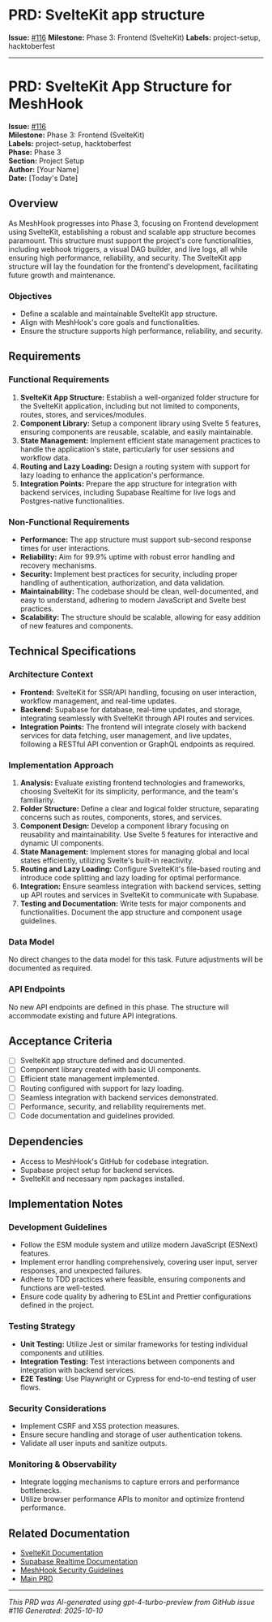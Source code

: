 # PRD: SvelteKit app structure

**Issue:** [#116](https://github.com/profullstack/meshhook/issues/116)
**Milestone:** Phase 3: Frontend (SvelteKit)
**Labels:** project-setup, hacktoberfest

---

# PRD: SvelteKit App Structure for MeshHook

**Issue:** [#116](https://github.com/profullstack/meshhook/issues/116)  
**Milestone:** Phase 3: Frontend (SvelteKit)  
**Labels:** project-setup, hacktoberfest  
**Phase:** Phase 3  
**Section:** Project Setup  
**Author:** [Your Name]  
**Date:** [Today's Date]

## Overview

As MeshHook progresses into Phase 3, focusing on Frontend development using SvelteKit, establishing a robust and scalable app structure becomes paramount. This structure must support the project's core functionalities, including webhook triggers, a visual DAG builder, and live logs, all while ensuring high performance, reliability, and security. The SvelteKit app structure will lay the foundation for the frontend's development, facilitating future growth and maintenance.

### Objectives

- Define a scalable and maintainable SvelteKit app structure.
- Align with MeshHook's core goals and functionalities.
- Ensure the structure supports high performance, reliability, and security.

## Requirements

### Functional Requirements

1. **SvelteKit App Structure:** Establish a well-organized folder structure for the SvelteKit application, including but not limited to components, routes, stores, and services/modules.
2. **Component Library:** Setup a component library using Svelte 5 features, ensuring components are reusable, scalable, and easily maintainable.
3. **State Management:** Implement efficient state management practices to handle the application's state, particularly for user sessions and workflow data.
4. **Routing and Lazy Loading:** Design a routing system with support for lazy loading to enhance the application's performance.
5. **Integration Points:** Prepare the app structure for integration with backend services, including Supabase Realtime for live logs and Postgres-native functionalities.

### Non-Functional Requirements

- **Performance:** The app structure must support sub-second response times for user interactions.
- **Reliability:** Aim for 99.9% uptime with robust error handling and recovery mechanisms.
- **Security:** Implement best practices for security, including proper handling of authentication, authorization, and data validation.
- **Maintainability:** The codebase should be clean, well-documented, and easy to understand, adhering to modern JavaScript and Svelte best practices.
- **Scalability:** The structure should be scalable, allowing for easy addition of new features and components.

## Technical Specifications

### Architecture Context

- **Frontend:** SvelteKit for SSR/API handling, focusing on user interaction, workflow management, and real-time updates.
- **Backend:** Supabase for database, real-time updates, and storage, integrating seamlessly with SvelteKit through API routes and services.
- **Integration Points:** The frontend will integrate closely with backend services for data fetching, user management, and live updates, following a RESTful API convention or GraphQL endpoints as required.

### Implementation Approach

1. **Analysis:** Evaluate existing frontend technologies and frameworks, choosing SvelteKit for its simplicity, performance, and the team's familiarity.
2. **Folder Structure:** Define a clear and logical folder structure, separating concerns such as routes, components, stores, and services.
3. **Component Design:** Develop a component library focusing on reusability and maintainability. Use Svelte 5 features for interactive and dynamic UI components.
4. **State Management:** Implement stores for managing global and local states efficiently, utilizing Svelte's built-in reactivity.
5. **Routing and Lazy Loading:** Configure SvelteKit's file-based routing and introduce code splitting and lazy loading for optimal performance.
6. **Integration:** Ensure seamless integration with backend services, setting up API routes and services in SvelteKit to communicate with Supabase.
7. **Testing and Documentation:** Write tests for major components and functionalities. Document the app structure and component usage guidelines.

### Data Model

No direct changes to the data model for this task. Future adjustments will be documented as required.

### API Endpoints

No new API endpoints are defined in this phase. The structure will accommodate existing and future API integrations.

## Acceptance Criteria

- [ ] SvelteKit app structure defined and documented.
- [ ] Component library created with basic UI components.
- [ ] Efficient state management implemented.
- [ ] Routing configured with support for lazy loading.
- [ ] Seamless integration with backend services demonstrated.
- [ ] Performance, security, and reliability requirements met.
- [ ] Code documentation and guidelines provided.

## Dependencies

- Access to MeshHook's GitHub for codebase integration.
- Supabase project setup for backend services.
- SvelteKit and necessary npm packages installed.

## Implementation Notes

### Development Guidelines

- Follow the ESM module system and utilize modern JavaScript (ESNext) features.
- Implement error handling comprehensively, covering user input, server responses, and unexpected failures.
- Adhere to TDD practices where feasible, ensuring components and functions are well-tested.
- Ensure code quality by adhering to ESLint and Prettier configurations defined in the project.

### Testing Strategy

- **Unit Testing:** Utilize Jest or similar frameworks for testing individual components and utilities.
- **Integration Testing:** Test interactions between components and integration with backend services.
- **E2E Testing:** Use Playwright or Cypress for end-to-end testing of user flows.

### Security Considerations

- Implement CSRF and XSS protection measures.
- Ensure secure handling and storage of user authentication tokens.
- Validate all user inputs and sanitize outputs.

### Monitoring & Observability

- Integrate logging mechanisms to capture errors and performance bottlenecks.
- Utilize browser performance APIs to monitor and optimize frontend performance.

## Related Documentation

- [SvelteKit Documentation](https://kit.svelte.dev/docs)
- [Supabase Realtime Documentation](https://supabase.com/docs/guides/database/realtime)
- [MeshHook Security Guidelines](../Security.md)
- [Main PRD](../PRD.md)

---

*This PRD was AI-generated using gpt-4-turbo-preview from GitHub issue #116*
*Generated: 2025-10-10*
